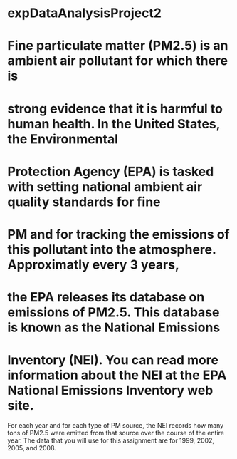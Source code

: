 # expDataAnalysisProject2

# Fine particulate matter (PM2.5) is an ambient air pollutant for which there is 
# strong evidence that it is harmful to human health. In the United States, the Environmental 
# Protection Agency (EPA) is tasked with setting national ambient air quality standards for fine 
# PM and for tracking the emissions of this pollutant into the atmosphere. Approximatly every 3 years, 
# the EPA releases its database on emissions of PM2.5. This database is known as the National Emissions 
# Inventory (NEI). You can read more information about the NEI at the EPA National Emissions Inventory web site.

For each year and for each type of PM source, the NEI records how many tons of PM2.5 were emitted 
from that source over the course of the entire year. The data that you will use for this assignment are 
for 1999, 2002, 2005, and 2008.
